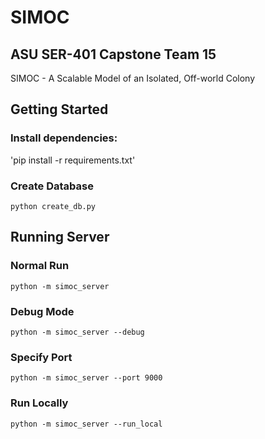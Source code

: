 # SIMOC

## ASU SER-401 Capstone Team 15

SIMOC - A Scalable Model of an Isolated, Off-world Colony


## Getting Started

### Install dependencies:

'pip install -r requirements.txt'

### Create Database

`python create_db.py`

## Running Server

### Normal Run

`python -m simoc_server`

### Debug Mode
`python -m simoc_server --debug`

### Specify Port
`python -m simoc_server --port 9000`

### Run Locally
`python -m simoc_server --run_local`